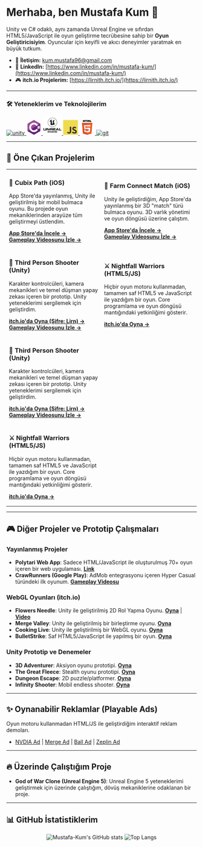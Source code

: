 # Merhaba, ben Mustafa Kum 👋

Unity ve C# odaklı, aynı zamanda Unreal Engine ve sıfırdan HTML5/JavaScript ile oyun geliştirme tecrübesine sahip bir **Oyun Geliştiricisiyim**. Oyuncular için keyifli ve akıcı deneyimler yaratmak en büyük tutkum.

- 📧 **İletişim:** kum.mustafa96@gmail.com
- 💼 **LinkedIn:** [https://www.linkedin.com/in/mustafa-kum/](https://www.linkedin.com/in/mustafa-kum/)
- 🎮 **itch.io Projelerim:** [https://lirnith.itch.io/](https://lirnith.itch.io/)

---

### 🛠️ Yeteneklerim ve Teknolojilerim

<p align="left">
  <a href="https://unity.com/" target="_blank"> 
    <img src="https://www.vectorlogo.zone/logos/unity3d/unity3d-icon.svg" alt="unity" width="40" height="40"/> 
  </a>
  <a href="https://learn.microsoft.com/en-us/dotnet/csharp/" target="_blank"> 
    <img src="https://raw.githubusercontent.com/devicons/devicon/master/icons/csharp/csharp-original.svg" alt="csharp" width="40" height="40"/> 
  </a>
  <a href="https://www.unrealengine.com/" target="_blank"> 
    <img src="https://raw.githubusercontent.com/devicons/devicon/master/icons/unrealengine/unrealengine-original-wordmark.svg" alt="unrealengine" width="50" height="50"/> 
  </a>
  <a href="https://developer.mozilla.org/en-US/docs/Web/JavaScript" target="_blank"> 
    <img src="https://raw.githubusercontent.com/devicons/devicon/master/icons/javascript/javascript-original.svg" alt="javascript" width="40" height="40"/> 
  </a>
  <a href="https://www.w3.org/html/" target="_blank"> 
    <img src="https://raw.githubusercontent.com/devicons/devicon/master/icons/html5/html5-original-wordmark.svg" alt="html5" width="40" height="40"/> 
  </a>
  <a href="https://git-scm.com/" target="_blank"> 
    <img src="https://www.vectorlogo.zone/logos/git-scm/git-scm-icon.svg" alt="git" width="40" height="40"/> 
  </a>
</p>

---

## 🚀 Öne Çıkan Projelerim

<table>
  <tr>
    <td width="50%">
      <h3>📱 Cubix Path (iOS)</h3>
      <a href="https://apps.apple.com/tr/app/cubix-path-puzzle-match/id6478001225">
      </a>
      <p>App Store'da yayınlanmış, Unity ile geliştirilmiş bir mobil bulmaca oyunu. Bu projede oyun mekaniklerinden arayüze tüm geliştirmeyi üstlendim.</p>
      <p>
        <a href="https://apps.apple.com/tr/app/cubix-path-puzzle-match/id6478001225"><strong>App Store'da İncele →</strong></a><br>
        <a href="https://youtu.be/0eXOciigD3o"><strong>Gameplay Videosunu İzle →</strong></a>
      </p>
    </td>
    <td width="50%">
      <h3>🚜 Farm Connect Match (iOS)</h3>
      <a href="https://apps.apple.com/us/app/farm-connect-match-3d-puzzle/id6503044105">
      </a>
      <p>Unity ile geliştirdiğim, App Store'da yayınlanmış bir 3D "match" türü bulmaca oyunu. 3D varlık yönetimi ve oyun döngüsü üzerine çalıştım.</p>
      <p>
        <a href="https://apps.apple.com/us/app/farm-connect-match-3d-puzzle/id6503044105"><strong>App Store'da İncele →</strong></a><br>
        <a href="https://www.youtube.com/watch?v=HaTiYeD7i1I"><strong>Gameplay Videosunu İzle →</strong></a>
      </p>
    </td>
  </tr>
  <tr>
    <td width="50%">
      <h3>🔫 Third Person Shooter (Unity)</h3>
      <a href="https://lirnith.itch.io/thirdpersonshooter">
      </a>
      <p>Karakter kontrolcüleri, kamera mekanikleri ve temel düşman yapay zekası içeren bir prototip. Unity yeteneklerimi sergilemek için geliştirdim.</p>
      <p>
        <a href="https://lirnith.itch.io/thirdpersonshooter"><strong>itch.io'da Oyna (Şifre: Lirn) →</strong></a><br>
        <a href="https://www.youtube.com/watch?v=HaTiYeD7i1I"><strong>Gameplay Videosunu İzle →</strong></a>
      </p>
    </td>
    <td width="50%">
      <h3>⚔️ Nightfall Warriors (HTML5/JS)</h3>
       <a href="https://lirnith.itch.io/html5">
      </a>
      <p>Hiçbir oyun motoru kullanmadan, tamamen saf HTML5 ve JavaScript ile yazdığım bir oyun. Core programlama ve oyun döngüsü mantığındaki yetkinliğimi gösterir.</p>
      <p>
        <a href="https://lirnith.itch.io/html5"><strong>itch.io'da Oyna →</strong></a>
      </p>
    </td>
  </tr>
  <tr>
  <td width="50%">
      <h3>🔫 Third Person Shooter (Unity)</h3>
      <a href="https://lirnith.itch.io/thirdpersonshooter">
      </a>
      <p>Karakter kontrolcüleri, kamera mekanikleri ve temel düşman yapay zekası içeren bir prototip. Unity yeteneklerimi sergilemek için geliştirdim.</p>
      <p>
        <a href="https://lirnith.itch.io/thirdpersonshooter"><strong>itch.io'da Oyna (Şifre: Lirn) →</strong></a><br>
        <a href="https://www.youtube.com/watch?v=HaTiYeD7i1I"><strong>Gameplay Videosunu İzle →</strong></a>
      </p>
    </td>
  </tr>
  <tr>
  <td width="50%">
      <h3>⚔️ Nightfall Warriors (HTML5/JS)</h3>
       <a href="https://lirnith.itch.io/html5">
      </a>
      <p>Hiçbir oyun motoru kullanmadan, tamamen saf HTML5 ve JavaScript ile yazdığım bir oyun. Core programlama ve oyun döngüsü mantığındaki yetkinliğimi gösterir.</p>
      <p>
        <a href="https://lirnith.itch.io/html5"><strong>itch.io'da Oyna →</strong></a>
      </p>
    </td>
  </tr>
</table>

---

## 🎮 Diğer Projeler ve Prototip Çalışmaları

### Yayınlanmış Projeler
- **Polytari Web App**: Sadece HTML/JavaScript ile oluşturulmuş 70+ oyun içeren bir web uygulaması. [**Link**](https://polytari.web.app/)
- **CrawRunners (Google Play)**: AdMob entegrasyonu içeren Hyper Casual türündeki ilk oyunum. [**Gameplay Videosu**](https://www.youtube.com/watch?v=S0lXaOML5Pw)

### WebGL Oyunları (itch.io)
- **Flowers Needle**: Unity ile geliştirilmiş 2D Rol Yapma Oyunu. [**Oyna**](https://lirnith.itch.io/flowers-needle) | [**Video**](https://www.youtube.com/watch?v=OOyf2Ugnms4)
- **Merge Valley**: Unity ile geliştirilmiş bir birleştirme oyunu. [**Oyna**](https://lirnith.itch.io/merge-valley)
- **Cooking Live**: Unity ile geliştirilmiş bir WebGL oyunu. [**Oyna**](https://lirnith.itch.io/cook)
- **BulletStrike**: Saf HTML5/JavaScript ile yapılmış bir oyun. [**Oyna**](https://lirnith.itch.io/html-5-2)

### Unity Prototip ve Denemeler
- **3D Adventurer**: Aksiyon oyunu prototipi. [**Oyna**](https://lirnith.itch.io/3d-adventurer)
- **The Great Fleece**: Stealth oyunu prototipi. [**Oyna**](https://lirnith.itch.io/the-great-fleece)
- **Dungeon Escape**: 2D puzzle/platformer. [**Oyna**](https://lirnith.itch.io/dungeon-escape)
- **Infinity Shooter**: Mobil endless shooter. [**Oyna**](https://lirnith.itch.io/infinity-shooter)

---

## ✨ Oynanabilir Reklamlar (Playable Ads)
Oyun motoru kullanmadan HTML/JS ile geliştirdiğim interaktif reklam demoları.
- [NVDIA Ad](https://lirnith.itch.io/playable-ad--test) | [Merge Ad](https://lirnith.itch.io/playable-ad) | [Ball Ad](https://lirnith.itch.io/playable-ad-baloon) | [Zeplin Ad](https://lirnith.itch.io/playable-ad-zeplin)

---

## 🔥 Üzerinde Çalıştığım Proje
- **God of War Clone (Unreal Engine 5)**: Unreal Engine 5 yeteneklerimi geliştirmek için üzerinde çalıştığım, dövüş mekaniklerine odaklanan bir proje.

---

## 📊 GitHub İstatistiklerim

<p align="center">
  <img src="https://github-readme-stats.vercel.app/api?username=Mustafa-Kum&show_icons=true&theme=dracula&rank_icon=github" alt="Mustafa-Kum's GitHub stats" />
  <img src="https://github-readme-stats.vercel.app/api/top-langs/?username=Mustafa-Kum&layout=compact&theme=dracula" alt="Top Langs" />
</p>
